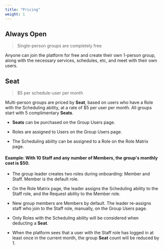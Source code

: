 ```yaml
---
title: "Pricing"
weight: 1
---
```


## Always Open 

> Single-person groups are completely free

Anyone can join the platform for free and create their own 1-person group, along with the necessary services, schedules, etc, and meet with their own users.

## Seat

> $5 per schedule-user per month

Multi-person groups are priced by **Seat**, based on users who have a Role with the Scheduling ability, at a rate of $5 per user per month. All groups start with 5 complimentary **Seats**.

- **Seats** can be purchased on the Group Users page.

- Roles are assigned to Users on the Group Users page.

- The Scheduling ability can be assigned to a Role on the Role Matrix page.

#### Example: With 10 Staff and any number of Members, the group's monthly cost is $50.

- The group leader creates two roles during onboarding: Member and Staff. Member is the default role.

- On the Role Matrix page, the leader assigns the Scheduling ability to the Staff role, and the Request ability to the Member role.

- New group members are Members by default. The leader re-assigns staff who join to the Staff role, manually, on the Group Users page.

- Only Roles with the Scheduling ability will be considered when deducting a **Seat**.

- When the platform sees that a user with the Staff role has logged in at least once in the current month, the group **Seat** count will be reduced by 1.


